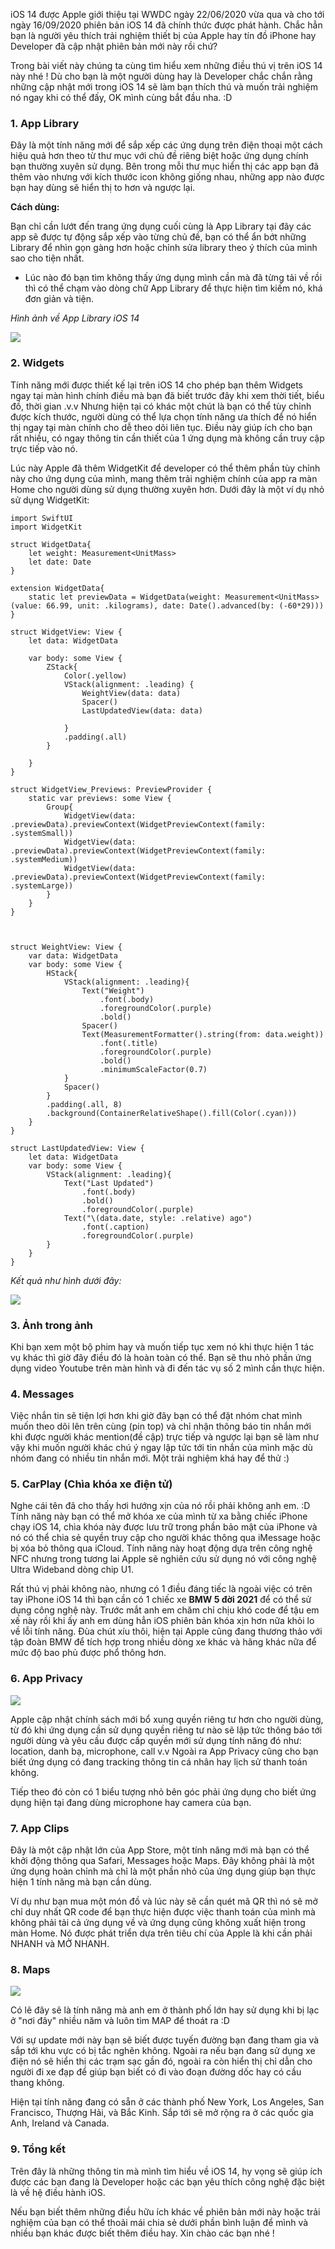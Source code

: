 iOS 14 được Apple giới thiệu tại WWDC ngày 22/06/2020 vừa qua và cho tới ngày 16/09/2020 phiên bản iOS 14 đã chính thức được phát hành. Chắc hẳn bạn là người yêu thích trải nghiệm thiết bị của Apple hay tín đồ iPhone hay Developer đã cập nhật phiên bản mới này rồi chứ? 

Trong bài viết này chúng ta cùng tìm hiểu xem những điều thú vị trên iOS 14 này nhé ! Dù cho bạn là một người dùng hay là Developer chắc chắn rằng những cập nhật mới trong iOS 14 sẽ làm bạn thích thú và muốn trải nghiệm nó ngay khi có thể đấy, OK mình cùng bắt đầu nha. :D 

### 1. App Library

Đây là một tính năng mới để sắp xếp các ứng dụng trên điện thoại một cách hiệu quả hơn theo từ thư mục với chủ đề riêng biệt hoặc ứng dụng chính bạn thường xuyên sử dụng. Bên trong mỗi thư mục hiển thị các app bạn đã thêm vào nhưng với kích thước icon không giống nhau, những app nào được bạn hay dùng sẽ hiển thị to hơn và ngược lại.

**Cách dùng:**

Bạn chỉ cần lướt đến trang ứng dụng cuối cùng là App Library tại đây các app sẽ được tự động sắp xếp vào từng chủ đề, bạn có thể ẩn bớt những Library để nhìn gọn gàng hơn hoặc chỉnh sửa library theo ý thích của mình sao cho tiện nhất.

- Lúc nào đó bạn tìm không thấy ứng dụng mình cần mà đã từng tải về rồi thì có thể chạm vào dòng chữ App Library để thực hiện tìm kiếm nó, khá đơn giản và tiện.

*Hình ảnh về App Library iOS 14*

![](https://images.viblo.asia/b9793421-b8d7-4518-b434-61d156863038.jpg)




### 2. Widgets

Tính năng mới được thiết kế lại trên iOS 14 cho phép bạn thêm Widgets ngay tại màn hình chính điều mà bạn đã biết trước đây khi xem thời tiết, biểu đồ, thời gian .v.v Nhưng hiện tại có khác một chút là bạn có thể tùy chỉnh được kích thước, người dùng có thể lựa chọn tính năng ưa thích để nó hiển thị ngay tại màn chính cho dễ theo dõi liên tục. Điều này giúp ích cho bạn rất nhiều, có ngay thông tin cần thiết của 1 ứng dụng mà không cần truy cập trực tiếp vào nó.

Lúc này Apple đã thêm WidgetKit để developer có thể thêm phần tùy chỉnh này cho ứng dụng của mình, mang thêm trải nghiệm chính của app ra màn Home cho người dùng sử dụng thường xuyên hơn. Dưới đây là một ví dụ nhỏ sử dụng WidgetKit: 

```
import SwiftUI
import WidgetKit

struct WidgetData{
    let weight: Measurement<UnitMass>
    let date: Date
}

extension WidgetData{
    static let previewData = WidgetData(weight: Measurement<UnitMass>(value: 66.99, unit: .kilograms), date: Date().advanced(by: (-60*29)))
}

struct WidgetView: View {
    let data: WidgetData
    
    var body: some View {
        ZStack{
            Color(.yellow)
            VStack(alignment: .leading) {
                WeightView(data: data)
                Spacer()
                LastUpdatedView(data: data)
                
            }
            .padding(.all)
        }
        
    }
}

struct WidgetView_Previews: PreviewProvider {
    static var previews: some View {
        Group{
            WidgetView(data: .previewData).previewContext(WidgetPreviewContext(family: .systemSmall))
            WidgetView(data: .previewData).previewContext(WidgetPreviewContext(family: .systemMedium))
            WidgetView(data: .previewData).previewContext(WidgetPreviewContext(family: .systemLarge))
        }
    }
}



struct WeightView: View {
    var data: WidgetData
    var body: some View {
        HStack{
            VStack(alignment: .leading){
                Text("Weight")
                    .font(.body)
                    .foregroundColor(.purple)
                    .bold()
                Spacer()
                Text(MeasurementFormatter().string(from: data.weight))
                    .font(.title)
                    .foregroundColor(.purple)
                    .bold()
                    .minimumScaleFactor(0.7)
            }
            Spacer()
        }
        .padding(.all, 8)
        .background(ContainerRelativeShape().fill(Color(.cyan)))
    }
}

struct LastUpdatedView: View {
    let data: WidgetData
    var body: some View {
        VStack(alignment: .leading){
            Text("Last Updated")
                .font(.body)
                .bold()
                .foregroundColor(.purple)
            Text("\(data.date, style: .relative) ago")
                .font(.caption)
                .foregroundColor(.purple)
        }
    }
}
```

*Kết quả như hình dưới đây:*


![](https://images.viblo.asia/a73ec0e4-7d03-4df0-8912-79447e5cc4ca.png)

### 3. Ảnh trong ảnh 

Khi bạn xem một bộ phim hay và muốn tiếp tục xem nó khi thực hiện 1 tác vụ khác thì giờ đây điều đó là hoàn toàn có thể. Bạn sẽ thu nhỏ phần ứng dụng video Youtube trên màn hình và đi đến tác vụ số 2 mình cần thực hiện.

### 4. Messages

Việc nhắn tin sẽ tiện lợi hơn khi giờ đây bạn có thể đặt nhóm chat mình muốn theo dõi lên trên cùng (pin top) và chỉ nhận thông báo tin nhắn mới khi được người khác mention(đề cập) trực tiếp và ngược lại bạn sẽ làm như vậy khi muốn người khác chú ý ngay lập tức tới tin nhắn của mình mặc dù nhóm đang có nhiều tin nhắn mới. Một trải nghiệm khá hay để thử :) 

### 5. CarPlay (Chìa khóa xe điện tử)

Nghe cái tên đã cho thấy hơi hướng xịn của nó rồi phải không anh em. :D Tính năng này bạn có thể mở khóa xe của mình từ xa bằng chiếc iPhone chạy iOS 14, chìa khóa này được lưu trữ trong phần bảo mật của iPhone và nó có thể chia sẻ quyền truy cập cho người khác thông qua iMessage hoặc bị xóa bỏ thông qua iCloud. Tính năng này hoạt động dựa trên công nghệ NFC nhưng trong tương lai Apple sẽ nghiên cứu sử dụng nó với công nghệ Ultra Wideband dòng chip U1.

Rất thú vị phải không nào, nhưng có 1 điều đáng tiếc là ngoài việc có trên tay iPhone iOS 14 thì bạn cần có 1 chiếc xe **BMW 5 đời 2021** để có thể sử dụng công nghệ này. Trước mắt anh em chăm chỉ chịu khó code để tậu em xế này rồi khi ấy anh em dùng hẳn iOS phiên bản khóa xịn hơn nữa khỏi lo về lỗi tính năng. Đùa chút xíu thôi, hiện tại Apple cũng đang thương thảo với tập đoàn BMW để tích hợp trong nhiều dòng xe khác và hãng khác nữa để mức độ bao phủ được phổ thông hơn.

### 6. App Privacy

![](https://images.viblo.asia/2e1d2430-42ad-4333-8aed-16cb9b64ee36.jpg)


Apple cập nhật chính sách mới bổ xung quyền riêng tư hơn cho người dùng, từ đó khi ứng dụng cần sử dụng quyền riêng tư nào sẽ lập tức thông báo tới người dùng và yêu cầu được cấp quyền mới sử dụng tính năng đó như: location, danh bạ, microphone, call v.v Ngoài ra App Privacy cũng cho bạn biết ứng dụng có đang tracking thông tin cá nhân hay lịch sử thanh toán không. 

Tiếp theo đó còn có 1 biểu tượng nhỏ bên góc phải ứng dụng cho biết ứng dụng hiện tại đang dùng microphone hay camera của bạn.

### 7. App Clips

Đây là một cập nhật lớn của App Store, một tính năng mới mà bạn có thể khởi động thông qua Safari, Messages hoặc Maps. Đây không phải là một ứng dụng hoàn chỉnh mà chỉ là một phần nhỏ của ứng dụng giúp bạn thực hiện 1 tính năng mà bạn cần dùng. 

Ví dụ như bạn mua một món đồ và lúc này sẽ cần quét mã QR thì nó sẽ mở chỉ duy nhất QR code để bạn thực hiện được việc thanh toán của mình mà không phải tải cả ứng dụng về và ứng dụng cũng không xuất hiện trong màn Home. Nó được phát triển dựa trên tiêu chí của Apple là khi cần phải NHANH và MỞ NHANH.

### 8. Maps

![](https://images.viblo.asia/3e25d7d0-c413-45d1-b4f0-2c9ab336d1e8.jpg)



Có lẽ đây sẽ là tính năng mà anh em ở thành phố lớn hay sử dụng khi bị lạc ở "nơi đây" nhiều năm và luôn tìm MAP để thoát ra :D

Với sự update mới này bạn sẽ biết được tuyến đường bạn đang tham gia và sắp tới khu vực có bị tắc nghẽn không. Ngoài ra nếu bạn đang sử dụng xe điện nó sẽ hiển thị các trạm sạc gần đó, ngoài ra còn hiển thị chỉ dẫn cho người đi xe đạp để giúp bạn biết có đi vào đoạn đường dốc hay có cầu thang không. 

Hiện tại tính năng đang có sẵn ở các thành phố New York, Los Angeles, San Francisco, Thượng Hải, và Bắc Kinh. Sắp tới sẽ mở rộng ra ở các quốc gia Anh, Ireland và Canada.

### 9. Tổng kết 

Trên đây là những thông tin mà mình tìm hiểu về iOS 14, hy vọng sẽ giúp ích được các bạn đang là Developer hoặc các bạn yêu thích công nghệ đặc biệt là về hệ điều hành iOS. 

Nếu bạn biết thêm những điều hữu ích khác về phiên bản mới này hoặc trải nghiệm của bạn có thể thoải mái chia sẻ dưới phần bình luận để mình và nhiều bạn khác được biết thêm điều hay. Xin chào các bạn nhé !
